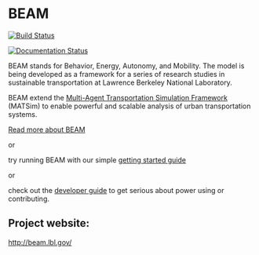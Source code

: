 # BEAM

[![Build Status](https://ec2-18-188-137-4.us-east-2.compute.amazonaws.com/job/develop/badge/icon)](https://ec2-18-188-137-4.us-east-2.compute.amazonaws.com/job/develop/)

[![Documentation Status](https://readthedocs.org/projects/beam-lbnl/badge/?version=latest)](http://beam-lbnl.readthedocs.io/en/latest/?badge=latest)

BEAM stands for Behavior, Energy, Autonomy, and Mobility. The model is being developed as a framework for a series of research studies in sustainable transportation at Lawrence Berkeley National Laboratory.  

BEAM extend the [Multi-Agent Transportation Simulation Framework](https://github.com/matsim-org/matsim) (MATSim) to enable powerful and scalable analysis of urban transportation systems.

[Read more about BEAM](http://beam-lbnl.readthedocs.io/en/latest/about.html) 

or 

try running BEAM with our simple [getting started guide](http://beam-lbnl.readthedocs.io/en/latest/users.html#getting-started) 

or  

check out the [developer guide](http://beam-lbnl.readthedocs.io/en/latest/developers.html) to get serious about power using or contributing.

## Project website: 
http://beam.lbl.gov/

